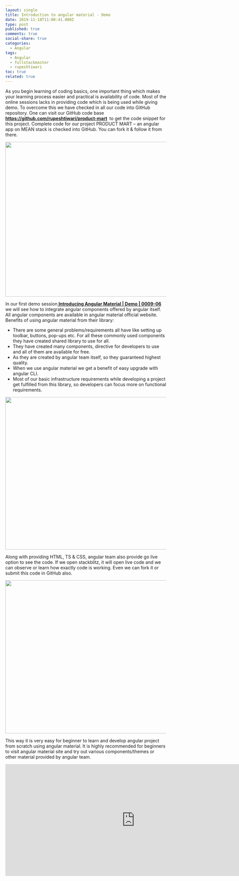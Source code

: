 ```yaml
---
layout: single
title: Introduction to angular material - Demo
date: 2019-11-18T11:00:41.000Z
type: post
published: true
comments: true
social-share: true
categories:
  - Angular
tags:
  - Angular
  - fullstackmaster
  - rupeshtiwari
toc: true
related: true
---
```


<p>As you begin learning of coding basics, one important thing which makes your learning process easier and practical is availability of code. Most of the online sessions lacks in providing code which is being used while giving demo. To overcome this we have checked in all our code into GitHub repository. One can visit our GitHub code base <strong><a href="https://github.com/rupeshtiwari/product-mart">https://github.com/rupeshtiwari/product-mart</a> </strong> to get the code snippet for this project. Complete code for our project PRODUCT MART – an angular app on MEAN stack is checked into GitHub. You can fork it &amp; follow it from there.</p>
<p><img class="alignnone size-full wp-image-2771" src="{{ site.baseurl }}/assets/2019/11/AM1.png" alt="" width="810" height="484" /></p>
<p>In our first demo session<a href="https://www.youtube.com/watch?v=v5Q0EbH-0C0&amp;list=PLZed_adPqIJrl9pwlERGhU-RCNOtKqvyD&amp;index=6" target="_blank" rel="noopener noreferrer"><strong> Introducing Angular Material | Demo | 0009-06 </strong></a>we will see how to integrate angular components offered by angular itself. All angular components are available in angular material official website. Benefits of using angular material from their library:</p>
<ul>
<li>There are some general problems/requirements all have like setting up toolbar, buttons, pop-ups etc. For all these commonly used components they have created shared library to use for all.</li>
<li>They have created many components, directive for developers to use and all of them are available for free.</li>
<li>As they are created by angular team itself, so they guaranteed highest quality.</li>
<li>When we use angular material we get a benefit of easy upgrade with angular CLI.</li>
<li>Most of our basic infrastructure requirements while developing a project get fulfilled from this library, so developers can focus more on functional requirements.</li>
</ul>
<p><img class="alignnone size-full wp-image-2774" src="{{ site.baseurl }}/assets/2019/11/AM2.png" alt="" width="810" height="477" /></p>
<p>Along with providing HTML, TS &amp; CSS, angular team also provide go live option to see the code. If we open stackblitz, it will open live code and we can observe or learn how exactly code is working. Even we can fork it or submit this code in GitHub also.</p>
<p><img class="alignnone size-full wp-image-2773" src="{{ site.baseurl }}/assets/2019/11/AM3.png" alt="" width="810" height="479" /></p>
<p>This way it is very easy for beginner to learn and develop angular project from scratch using angular material. It is highly recommended for beginners to visit angular material site and try out various components/themes or other material provided by angular team.</p>
<p><iframe src="https://www.youtube.com/embed/v5Q0EbH-0C0" width="810" height="350" frameborder="0" allowfullscreen="allowfullscreen"><span data-mce-type="bookmark" style="display: inline-block; width: 0px; overflow: hidden; line-height: 0;" class="mce_SELRES_start">﻿</span><span data-mce-type="bookmark" style="display: inline-block; width: 0px; overflow: hidden; line-height: 0;" class="mce_SELRES_start">﻿</span></iframe></p>
